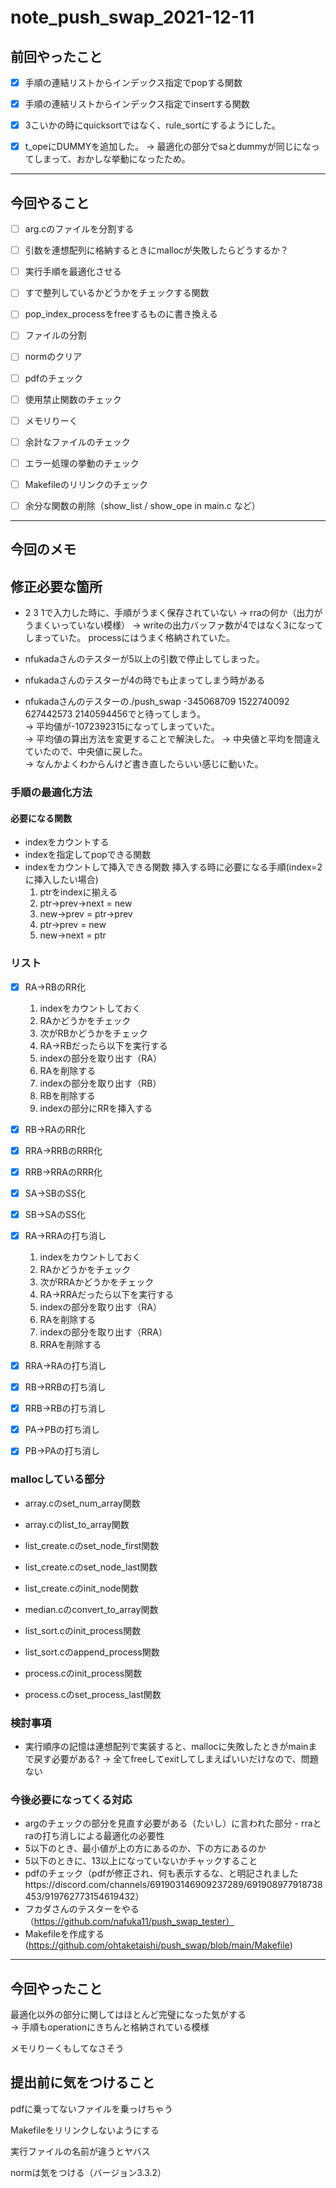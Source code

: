 # note_push_swap_2021-12-11

## 前回やったこと

- [x] 手順の連結リストからインデックス指定でpopする関数  

- [x] 手順の連結リストからインデックス指定でinsertする関数

- [x] 3こいかの時にquicksortではなく、rule_sortにするようにした。

- [x] t_opeにDUMMYを追加した。
→ 最適化の部分でsaとdummyが同じになってしまって、おかしな挙動になったため。

<hr>

## 今回やること  

- [ ] arg.cのファイルを分割する

- [ ] 引数を連想配列に格納するときにmallocが失敗したらどうするか？

- [ ] 実行手順を最適化させる  

- [ ] すで整列しているかどうかをチェックする関数  

- [ ] pop_index_processをfreeするものに書き換える

- [ ] ファイルの分割  

- [ ] normのクリア  

- [ ] pdfのチェック  

- [ ] 使用禁止関数のチェック  

- [ ] メモリりーく

- [ ] 余計なファイルのチェック

- [ ] エラー処理の挙動のチェック

- [ ] Makefileのリリンクのチェック

- [ ] 余分な関数の削除（show_list / show_ope in main.c など）

<hr>

## 今回のメモ

## 修正必要な箇所

- 2 3 1で入力した時に、手順がうまく保存されていない
→ rraの何か（出力がうまくいっていない模様）
→ writeの出力バッファ数が4ではなく3になってしまっていた。
processにはうまく格納されていた。
 
- nfukadaさんのテスターが5以上の引数で停止してしまった。

- nfukadaさんのテスターが4の時でも止まってしまう時がある  

- nfukadaさんのテスターの./push_swap -345068709 1522740092 627442573 2140594456でと待ってしまう。  
→ 平均値が-1072392315になってしまっていた。  
→ 平均値の算出方法を変更することで解決した。
→ 中央値と平均を間違えていたので、中央値に戻した。  
→ なんかよくわからんけど書き直したらいい感じに動いた。


### 手順の最適化方法

#### 必要になる関数

- indexをカウントする
- indexを指定してpopできる関数
- indexをカウントして挿入できる関数
	挿入する時に必要になる手順(index=2に挿入したい場合)
	1. ptrをindexに揃える
	2. ptr->prev->next = new
	3. new->prev = ptr->prev
	4. ptr->prev = new
	5. new->next = ptr

### リスト

- [x] RA→RBのRR化
	1. indexをカウントしておく
	2. RAかどうかをチェック  
	3. 次がRBかどうかをチェック  
	4. RA→RBだったら以下を実行する
	5. indexの部分を取り出す（RA）
	6. RAを削除する  
	7. indexの部分を取り出す（RB）
	8. RBを削除する  
	9. indexの部分にRRを挿入する

- [x] RB→RAのRR化

- [x] RRA→RRBのRRR化

- [x] RRB→RRAのRRR化

- [x] SA→SBのSS化

- [x] SB→SAのSS化

- [x] RA→RRAの打ち消し
	1. indexをカウントしておく
	2. RAかどうかをチェック  
	3. 次がRRAかどうかをチェック  
	4. RA→RRAだったら以下を実行する
	5. indexの部分を取り出す（RA）
	6. RAを削除する  
	7. indexの部分を取り出す（RRA）
	8. RRAを削除する  

- [x] RRA→RAの打ち消し

- [x] RB→RRBの打ち消し

- [x] RRB→RBの打ち消し

- [x] PA→PBの打ち消し

- [x] PB→PAの打ち消し

### mallocしている部分

- array.cのset_num_array関数
- array.cのlist_to_array関数  
- list_create.cのset_node_first関数  
- list_create.cのset_node_last関数  
- list_create.cのinit_node関数  
- median.cのconvert_to_array関数  

- list_sort.cのinit_process関数  
- list_sort.cのappend_process関数  

- process.cのinit_process関数  
- process.cのset_process_last関数  

### 検討事項

- 実行順序の記憶は連想配列で実装すると、mallocに失敗したときがmainまで戻す必要がある?
→ 全てfreeしてexitしてしまえばいいだけなので、問題ない  

### 今後必要になってくる対応

- argのチェックの部分を見直す必要がある（たいし）に言われた部分  - rraとraの打ち消しによる最適化の必要性  
- 5以下のとき、最小値が上の方にあるのか、下の方にあるのか  
- 5以下のときに、13以上になっていないかチャックすること  
- pdfのチェック（pdfが修正され、何も表示するな、と明記されましたhttps://discord.com/channels/691903146909237289/691908977918738453/919762773154619432）
- フカダさんのテスターをやる（https://github.com/nafuka11/push_swap_tester）  
- Makefileを作成する(https://github.com/ohtaketaishi/push_swap/blob/main/Makefile)

<hr>

## 今回やったこと

最適化以外の部分に関してはほとんど完璧になった気がする  
→ 手順もoperationにきちんと格納されている模様

メモリりーくもしてなさそう  

## 提出前に気をつけること

pdfに乗ってないファイルを乗っけちゃう  

Makefileをリリンクしないようにする  

実行ファイルの名前が違うとヤバス  

normは気をつける（バージョン3.3.2）  
